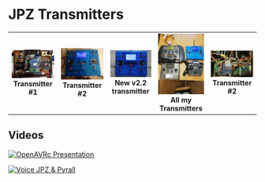 # JPZ Transmitters

<table cellspacing=0>
  <tr>
    <td align=center width=200><a href="https://github.com/Ingwie/OpenAVRc_Hw/tree/V3/User's%20OpenAVRc%20Transmitters/JPZ/T1/T1.md"><img src="https://github.com/Ingwie/OpenAVRc_Hw/blob/V3/User's%20OpenAVRc%20Transmitters/JPZ/T1/JPZ_1.jpg" border="0" name="submit" title="Transmitter #1" alt="Transmitter #1"/></a><br><b>Transmitter #1</b></td>
	<td align=center width=200><a href="https://github.com/Ingwie/OpenAVRc_Hw/tree/V3/User's%20OpenAVRc%20Transmitters/JPZ/T2/T2.md"><img src="https://github.com/Ingwie/OpenAVRc_Hw/blob/V3/User's%20OpenAVRc%20Transmitters/JPZ/T2/JPZ_1.jpg" border="0" name="submit" title="Transmitter #2" alt="Transmitter #2"/></a><br><b>Transmitter #2</b></td>
	<td align=center width=200><a href="https://github.com/Ingwie/OpenAVRc_Hw/tree/V3/User's%20OpenAVRc%20Transmitters/JPZ/T4/T4.md"><img src="https://github.com/Ingwie/OpenAVRc_Hw/blob/V3/User's%20OpenAVRc%20Transmitters/JPZ/T4/IMG_1.jpg" border="0" name="submit" title="New v2.2 transmitter" alt="New v2.2 transmitter"/></a><br><b>New v2.2 transmitter</b></td>
	<td align=center width=200><a href="https://github.com/Ingwie/OpenAVRc_Hw/tree/V3/User's%20OpenAVRc%20Transmitters/JPZ/T3/T3.md"><img src="https://github.com/Ingwie/OpenAVRc_Hw/blob/V3/User's%20OpenAVRc%20Transmitters/JPZ/T3/ALL_TX.jpg" border="0" name="submit" title="All my Transmitters" alt="All my Transmitters"/></a><br><b>All my Transmitters</b></td>
	<td align=center width=200><a href="https://github.com/Ingwie/OpenAVRc_Hw/tree/V3/User's%20OpenAVRc%20Transmitters/JPZ/T5/T5.md"><img src="https://github.com/Ingwie/OpenAVRc_Hw/blob/V3/User's%20OpenAVRc%20Transmitters/JPZ/T5/JPZ_5.jpg" border="0" name="submit" title="Transmitter #5" alt="Transmitter #2"/></a><br><b>Transmitter #2</b></td>
  </tr>
</table>

## Videos
[![OpenAVRc Presentation](https://img.youtube.com/vi/jufUos4hFAM/0.jpg)](https://www.youtube.com/watch?v=jufUos4hFAM "OpenAVRc Presentation")

[![Voice JPZ & Pyrall](https://img.youtube.com/vi/75rPOE5lToo/0.jpg)](https://www.youtube.com/watch?v=75rPOE5lToo "Voice JPZ & Pyrall")

